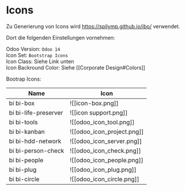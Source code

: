 # Icons

Zu Generierung von Icons wird <https://spilymp.github.io/ibo/> verwendet.

Dort die folgenden Einstellungen vornehmen:

Odoo Version: `Odoo 14`\
Icon Set: `Bootstrap Icons`\
Icon Class: Siehe Link unten\
Icon Backround Color: Siehe [[Corporate Design#Colors]]

Bootrap Icons:

| Name                 | Icon                       |
| -------------------- | -------------------------- |
| bi bi-box            | ![[icon-box.png]]          |
| bi bi-life-preserver | ![[icon support.png]]      |
| bi bi-tools          | ![[odoo_icon_tool.png]]    |
| bi bi-kanban         | ![[odoo_icon_project.png]] |
| bi bi-hdd-network    | ![[odoo_icon_server.png]]  |
| bi bi-person-check   | ![[odoo_icon_check.png]]   |
| bi bi-people         | ![[odoo_icon_people.png]]  |
| bi bi-plug           | ![[odoo_icon_plug.png]]    |
| bi bi-circle         | ![[odoo_icon_circle.png]]  |
